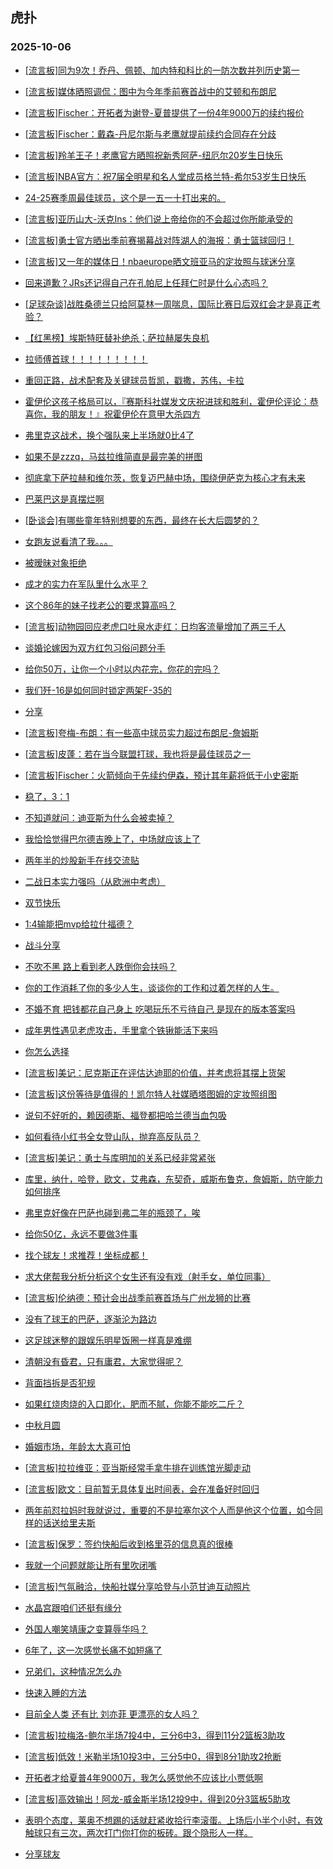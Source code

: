 ## 虎扑 
### 2025-10-06

+ [[流言板]同为9次！乔丹、佩顿、加内特和科比的一防次数并列历史第一](https://bbs.hupu.com/635057988.html)

+ [[流言板]媒体晒照调侃：图中为今年季前赛首战中的艾顿和布朗尼](https://bbs.hupu.com/635058298.html)

+ [[流言板]Fischer：开拓者为谢登-夏普提供了一份4年9000万的续约报价](https://bbs.hupu.com/635059532.html)

+ [[流言板]Fischer：戴森-丹尼尔斯与老鹰就提前续约合同存在分歧](https://bbs.hupu.com/635059694.html)

+ [[流言板]羚羊王子！老鹰官方晒照祝新秀阿萨-纽厄尔20岁生日快乐](https://bbs.hupu.com/635058246.html)

+ [[流言板]NBA官方：祝7届全明星和名人堂成员格兰特-希尔53岁生日快乐](https://bbs.hupu.com/635057918.html)

+ [24-25赛季周最佳球员，这个是一五一十打出来的。](https://bbs.hupu.com/635057947.html)

+ [[流言板]亚历山大-沃克Ins：他们说上帝给你的不会超过你所能承受的](https://bbs.hupu.com/635057795.html)

+ [[流言板]勇士官方晒出季前赛揭幕战对阵湖人的海报：勇士篮球回归！](https://bbs.hupu.com/635059759.html)

+ [[流言板]又一年的媒体日！nbaeurope晒文班亚马的定妆照与球迷分享](https://bbs.hupu.com/635057858.html)

+ [回来道歉？JRs还记得自己在孔帕尼上任拜仁时是什么心态吗？](https://bbs.hupu.com/635055755.html)

+ [[足球杂谈]战胜桑德兰只给阿莫林一周喘息，国际比赛日后双红会才是真正考验？](https://bbs.hupu.com/635056494.html)

+ [【红黑榜】埃斯特旺替补绝杀；萨拉赫屡失良机](https://bbs.hupu.com/635055453.html)

+ [拉师傅首球！！！！！！！！！](https://bbs.hupu.com/635059580.html)

+ [重回正路，战术配套及关键球员哲凯，戳撒，苏伟，卡拉](https://bbs.hupu.com/635054521.html)

+ [霍伊伦这孩子格局可以，『赛斯科社媒发文庆祝进球和胜利，霍伊伦评论：恭喜你，我的朋友！』祝霍伊伦在意甲大杀四方](https://bbs.hupu.com/635054267.html)

+ [弗里克这战术，换个强队来上半场就0比4了](https://bbs.hupu.com/635059316.html)

+ [如果不是zzzq，马兹拉维简直是最完美的拼图](https://bbs.hupu.com/635054453.html)

+ [彻底拿下萨拉赫和维尔茨，恢复迈巴赫中场，围绕伊萨克为核心才有未来](https://bbs.hupu.com/635054542.html)

+ [巴莱巴这是真摆烂啊](https://bbs.hupu.com/635058440.html)

+ [[卧谈会]有哪些童年特别想要的东西，最终在长大后圆梦的？](https://bbs.hupu.com/635057328.html)

+ [女跑友说看清了我。。。](https://bbs.hupu.com/635059164.html)

+ [被暧昧对象拒绝](https://bbs.hupu.com/635057586.html)

+ [成才的实力在军队里什么水平？](https://bbs.hupu.com/635057535.html)

+ [这个86年的妹子找老公的要求算高吗？](https://bbs.hupu.com/635056871.html)

+ [[流言板]动物园回应老虎口吐泉水走红：日均客流量增加了两三千人](https://bbs.hupu.com/635056698.html)

+ [谈婚论嫁因为双方红包习俗问题分手](https://bbs.hupu.com/635056634.html)

+ [给你50万，让你一个小时以内花完，你花的完吗？](https://bbs.hupu.com/635057227.html)

+ [我们歼-16是如何同时锁定两架F-35的](https://bbs.hupu.com/635057412.html)

+ [分享](https://bbs.hupu.com/635058481.html)

+ [[流言板]夸梅-布朗：有一些高中球员实力超过布朗尼-詹姆斯](https://bbs.hupu.com/635060537.html)

+ [[流言板]皮蓬：若在当今联盟打球，我也将是最佳球员之一](https://bbs.hupu.com/635060395.html)

+ [[流言板]Fischer：火箭倾向于先续约伊森，预计其年薪将低于小史密斯](https://bbs.hupu.com/635060183.html)

+ [稳了，3：1](https://bbs.hupu.com/635060327.html)

+ [不知道就问：迪亚斯为什么会被卖掉？](https://bbs.hupu.com/635057607.html)

+ [我恰恰觉得巴尔德吉晚上了，中场就应该上了](https://bbs.hupu.com/635060364.html)

+ [两年半的炒股新手在线交流贴](https://bbs.hupu.com/635058569.html)

+ [二战日本实力强吗（从欧洲中考虑）](https://bbs.hupu.com/635057277.html)

+ [双节快乐](https://bbs.hupu.com/635059511.html)

+ [1:4输能把mvp给拉什福德？](https://bbs.hupu.com/635060562.html)

+ [战斗分享](https://bbs.hupu.com/635059885.html)

+ [不吹不黑 路上看到老人跌倒你会扶吗？](https://bbs.hupu.com/635059378.html)

+ [你的工作消耗了你的多少人生，谈谈你的工作和过着怎样的人生。](https://bbs.hupu.com/635058585.html)

+ [不婚不育 把钱都花自己身上 吃喝玩乐不亏待自己  是现在的版本答案吗](https://bbs.hupu.com/635057900.html)

+ [成年男性遇见老虎攻击，手里拿个铁锹能活下来吗](https://bbs.hupu.com/635059756.html)

+ [你怎么选择](https://bbs.hupu.com/635059307.html)

+ [[流言板]美记：尼克斯正在评估达迪耶的价值，并考虑将其摆上货架](https://bbs.hupu.com/635059874.html)

+ [[流言板]这份等待是值得的！凯尔特人社媒晒塔图姆的定妆照组图](https://bbs.hupu.com/635059305.html)

+ [说句不好听的，赖因德斯、福登都把哈兰德当血包吸](https://bbs.hupu.com/635061200.html)

+ [如何看待小红书全女登山队，抛弃高反队员？](https://bbs.hupu.com/635061059.html)

+ [[流言板]美记：勇士与库明加的关系已经非常紧张](https://bbs.hupu.com/635061380.html)

+ [库里，纳什，哈登，欧文，艾弗森，东契奇，威斯布鲁克，詹姆斯，防守能力如何排序](https://bbs.hupu.com/635059882.html)

+ [弗里克好像在巴萨也碰到弗二年的瓶颈了，唉](https://bbs.hupu.com/635060826.html)

+ [给你50亿，永远不要做3件事](https://bbs.hupu.com/635059300.html)

+ [找个球友！求推荐！坐标成都！](https://bbs.hupu.com/635059009.html)

+ [求大佬帮我分析分析这个女生还有没有戏（射手女，单位同事）](https://bbs.hupu.com/635059105.html)

+ [[流言板]伦纳德：预计会出战季前赛首场与广州龙狮的比赛](https://bbs.hupu.com/635061586.html)

+ [没有了球王的巴萨，逐渐沦为路边](https://bbs.hupu.com/635060634.html)

+ [这足球迷整的跟娱乐明星饭圈一样真是难绷](https://bbs.hupu.com/635060407.html)

+ [清朝没有昏君，只有庸君，大家觉得呢？](https://bbs.hupu.com/635060097.html)

+ [背面挡拆是否犯规](https://bbs.hupu.com/635059899.html)

+ [如果红烧肉烧的入口即化，肥而不腻，你能不能吃二斤？](https://bbs.hupu.com/635059719.html)

+ [中秋月圆](https://bbs.hupu.com/635061138.html)

+ [婚姻市场，年龄太大真可怕](https://bbs.hupu.com/635061137.html)

+ [[流言板]拉拉维亚：亚当斯经常手拿牛排在训练馆光脚走动](https://bbs.hupu.com/635061469.html)

+ [[流言板]欧文：目前暂无具体复出时间表，会在准备好时回归](https://bbs.hupu.com/635061421.html)

+ [两年前怼拉妈时我就说过，重要的不是拉塞尔这个人而是他这个位置，如今同样的话送给里夫斯](https://bbs.hupu.com/635061324.html)

+ [[流言板]保罗：签约快船后收到格里芬的信息真的很棒](https://bbs.hupu.com/635061816.html)

+ [我就一个问题就能让所有里吹闭嘴](https://bbs.hupu.com/635060377.html)

+ [[流言板]气氛融洽，快船社媒分享哈登与小范甘迪互动照片](https://bbs.hupu.com/635061678.html)

+ [水晶宫跟咱们还挺有缘分](https://bbs.hupu.com/635059548.html)

+ [外国人嘲笑靖康之变算辱华吗？](https://bbs.hupu.com/635061509.html)

+ [6年了，这一次感觉长痛不如短痛了](https://bbs.hupu.com/635060892.html)

+ [兄弟们，这种情况怎么办](https://bbs.hupu.com/635061348.html)

+ [快速入睡的方法](https://bbs.hupu.com/635061641.html)

+ [目前全人类  还有比  刘亦菲  更漂亮的女人吗？](https://bbs.hupu.com/635061519.html)

+ [[流言板]拉梅洛-鲍尔半场7投4中，三分6中3，得到11分2篮板3助攻](https://bbs.hupu.com/635062020.html)

+ [[流言板]低效！米勒半场10投3中，三分5中0，得到8分1助攻2抢断](https://bbs.hupu.com/635062029.html)

+ [开拓者才给夏普4年9000万，我怎么感觉他不应该比小贾低啊](https://bbs.hupu.com/635061095.html)

+ [[流言板]高效输出！阿龙-威金斯半场12投9中，得到20分3篮板5助攻](https://bbs.hupu.com/635062014.html)

+ [表明个态度，莱奥不想踢的话就赶紧收拾行李滚蛋。上场后小半个小时，有效触球只有三次，两次打门你打你的板砖。跟个隐形人一样。](https://bbs.hupu.com/635061764.html)

+ [分享球友](https://bbs.hupu.com/635062087.html)

